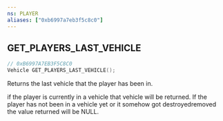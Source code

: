 ```yaml
---
ns: PLAYER
aliases: ["0xb6997a7eb3f5c8c0"]
---
```

## GET_PLAYERS_LAST_VEHICLE

```c
// 0xB6997A7EB3F5C8C0
Vehicle GET_PLAYERS_LAST_VEHICLE();
```

Returns the last vehicle that the player has been in.

if the player is currently in a vehicle that vehicle will be returned. If the player has not been in a vehicle yet or it somehow got destroyedremoved the value returned will be NULL.


